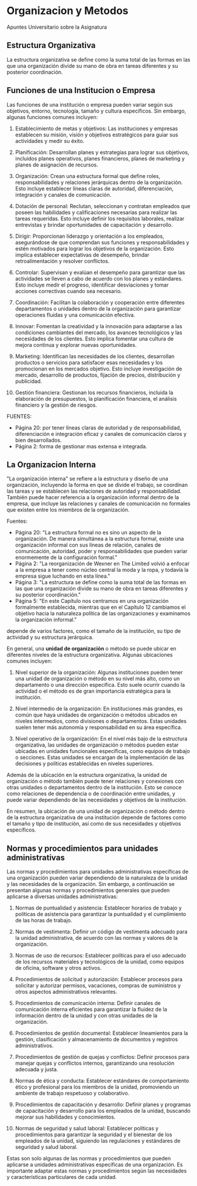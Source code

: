 # Organizacion y Metodos
Apuntes Universitario sobre la Asignatura

## Estructura Organizativa
La estructura organizativa se define como la suma total de las formas en las que una organización divide su mano de obra en tareas diferentes y su posterior coordinación.

## Funciones de una Institucion o Empresa
Las funciones de una institución o empresa pueden variar según sus objetivos, entorno, tecnología, tamaño y cultura específicos. Sin embargo, algunas funciones comunes incluyen:

1. Establecimiento de metas y objetivos: Las instituciones y empresas establecen su misión, visión y objetivos estratégicos para guiar sus actividades y medir su éxito.

2. Planificación: Desarrollan planes y estrategias para lograr sus objetivos, incluidos planes operativos, planes financieros, planes de marketing y planes de asignación de recursos.

3. Organización: Crean una estructura formal que define roles, responsabilidades y relaciones jerárquicas dentro de la organización. Esto incluye establecer líneas claras de autoridad, diferenciación, integración y canales de comunicación.

4. Dotación de personal: Reclutan, seleccionan y contratan empleados que poseen las habilidades y calificaciones necesarias para realizar las tareas requeridas. Esto incluye definir los requisitos laborales, realizar entrevistas y brindar oportunidades de capacitación y desarrollo.

5. Dirigir: Proporcionan liderazgo y orientación a los empleados, asegurándose de que comprendan sus funciones y responsabilidades y estén motivados para lograr los objetivos de la organización. Esto implica establecer expectativas de desempeño, brindar retroalimentación y resolver conflictos.

6. Controlar: Supervisan y evalúan el desempeño para garantizar que las actividades se lleven a cabo de acuerdo con los planes y estándares. Esto incluye medir el progreso, identificar desviaciones y tomar acciones correctivas cuando sea necesario.

7. Coordinación: Facilitan la colaboración y cooperación entre diferentes departamentos o unidades dentro de la organización para garantizar operaciones fluidas y una comunicación efectiva.

8. Innovar: Fomentan la creatividad y la innovación para adaptarse a las condiciones cambiantes del mercado, los avances tecnológicos y las necesidades de los clientes. Esto implica fomentar una cultura de mejora continua y explorar nuevas oportunidades.

9. Marketing: Identifican las necesidades de los clientes, desarrollan productos o servicios para satisfacer esas necesidades y los promocionan en los mercados objetivo. Esto incluye investigación de mercado, desarrollo de productos, fijación de precios, distribución y publicidad.

10. Gestión financiera: Gestionan los recursos financieros, incluida la elaboración de presupuestos, la planificación financiera, el análisis financiero y la gestión de riesgos.

FUENTES:
- Página 20: por tener líneas claras de autoridad y de responsabilidad, diferenciación e integración eficaz y canales de comunicación claros y bien desarrollados.
- Página 2: forma de gestionar mas extensa e integrada.

## La Organizacion Interna
"La organización interna" se refiere a la estructura y diseño de una organización, incluyendo la forma en que se divide el trabajo, se coordinan las tareas y se establecen las relaciones de autoridad y responsabilidad. También puede hacer referencia a la organización informal dentro de la empresa, que incluye las relaciones y canales de comunicación no formales que existen entre los miembros de la organización.

Fuentes:
- Página 20: "La estructura formal no es sino un aspecto de la organización. De manera simultánea a la estructura formal, existe una organización informal con sus líneas de relación, canales de comunicación, autoridad, poder y responsabilidades que pueden variar enormemente de la configuración formal."
- Página 2: "La reorganización de Wexner en The Limited volvió a enfocar a la empresa a tener como núcleo central la moda y la ropa, y todavía la empresa sigue luchando en esta línea."
- Página 3: "La estructura se define como la suma total de las formas en las que una organización divide su mano de obra en tareas diferentes y su posterior coordinación."
- Página 5: "En este Capítulo nos centramos en una organización formalmente establecida, mientras que en el Capítulo 12 cambiamos el objetivo hacia la naturaleza política de las organizaciones y examinamos la organización informal."
  
depende de varios factores, como el tamaño de la institución, su tipo de actividad y su estructura jerárquica.

En general, una **unidad de organización** o método se puede ubicar en diferentes niveles de la estructura organizativa. Algunas ubicaciones comunes incluyen:

1. Nivel superior de la organización: Algunas instituciones pueden tener una unidad de organización o método en su nivel más alto, como un departamento o una dirección específica. Esto suele ocurrir cuando la actividad o el método es de gran importancia estratégica para la institución.

2. Nivel intermedio de la organización: En instituciones más grandes, es común que haya unidades de organización o métodos ubicados en niveles intermedios, como divisiones o departamentos. Estas unidades suelen tener más autonomía y responsabilidad en su área específica.

3. Nivel operativo de la organización: En el nivel más bajo de la estructura organizativa, las unidades de organización o métodos pueden estar ubicadas en unidades funcionales específicas, como equipos de trabajo o secciones. Estas unidades se encargan de la implementación de las decisiones y políticas establecidas en niveles superiores.

Además de la ubicación en la estructura organizativa, la unidad de organización o método también puede tener relaciones y conexiones con otras unidades o departamentos dentro de la institución. Esto se conoce como relaciones de dependencia o de coordinación entre unidades, y puede variar dependiendo de las necesidades y objetivos de la institución.

En resumen, la ubicación de una unidad de organización o método dentro de la estructura organizativa de una institución depende de factores como el tamaño y tipo de institución, así como de sus necesidades y objetivos específicos.

## Normas y procedimientos para unidades administrativas 
Las normas y procedimientos para unidades administrativas específicas de una organización pueden variar dependiendo de la naturaleza de la unidad y las necesidades de la organización. Sin embargo, a continuación se presentan algunas normas y procedimientos generales que pueden aplicarse a diversas unidades administrativas:

1. Normas de puntualidad y asistencia: Establecer horarios de trabajo y políticas de asistencia para garantizar la puntualidad y el cumplimiento de las horas de trabajo.

2. Normas de vestimenta: Definir un código de vestimenta adecuado para la unidad administrativa, de acuerdo con las normas y valores de la organización.

3. Normas de uso de recursos: Establecer políticas para el uso adecuado de los recursos materiales y tecnológicos de la unidad, como equipos de oficina, software y otros activos.

4. Procedimientos de solicitud y autorización: Establecer procesos para solicitar y autorizar permisos, vacaciones, compras de suministros y otros aspectos administrativos relevantes.

5. Procedimientos de comunicación interna: Definir canales de comunicación interna eficientes para garantizar la fluidez de la información dentro de la unidad y con otras unidades de la organización.

6. Procedimientos de gestión documental: Establecer lineamientos para la gestión, clasificación y almacenamiento de documentos y registros administrativos.

7. Procedimientos de gestión de quejas y conflictos: Definir procesos para manejar quejas y conflictos internos, garantizando una resolución adecuada y justa.

8. Normas de ética y conducta: Establecer estándares de comportamiento ético y profesional para los miembros de la unidad, promoviendo un ambiente de trabajo respetuoso y colaborativo.

9. Procedimientos de capacitación y desarrollo: Definir planes y programas de capacitación y desarrollo para los empleados de la unidad, buscando mejorar sus habilidades y conocimientos.

10. Normas de seguridad y salud laboral: Establecer políticas y procedimientos para garantizar la seguridad y el bienestar de los empleados de la unidad, siguiendo las regulaciones y estándares de seguridad y salud laboral.

Estas son solo algunas de las normas y procedimientos que pueden aplicarse a unidades administrativas específicas de una organización. Es importante adaptar estas normas y procedimientos según las necesidades y características particulares de cada unidad.
